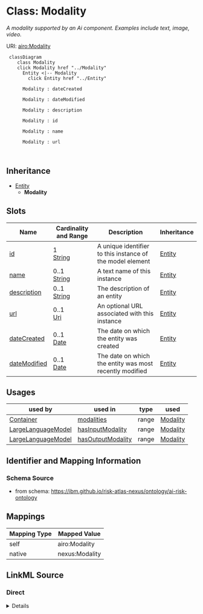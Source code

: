

# Class: Modality


_A modality supported by an Ai component. Examples include text, image, video._





URI: [airo:Modality](https://w3id.org/airo#Modality)






```mermaid
 classDiagram
    class Modality
    click Modality href "../Modality"
      Entity <|-- Modality
        click Entity href "../Entity"
      
      Modality : dateCreated
        
      Modality : dateModified
        
      Modality : description
        
      Modality : id
        
      Modality : name
        
      Modality : url
        
      
```





## Inheritance
* [Entity](Entity.md)
    * **Modality**



## Slots

| Name | Cardinality and Range | Description | Inheritance |
| ---  | --- | --- | --- |
| [id](id.md) | 1 <br/> [String](String.md) | A unique identifier to this instance of the model element | [Entity](Entity.md) |
| [name](name.md) | 0..1 <br/> [String](String.md) | A text name of this instance | [Entity](Entity.md) |
| [description](description.md) | 0..1 <br/> [String](String.md) | The description of an entity | [Entity](Entity.md) |
| [url](url.md) | 0..1 <br/> [Uri](Uri.md) | An optional URL associated with this instance | [Entity](Entity.md) |
| [dateCreated](dateCreated.md) | 0..1 <br/> [Date](Date.md) | The date on which the entity was created | [Entity](Entity.md) |
| [dateModified](dateModified.md) | 0..1 <br/> [Date](Date.md) | The date on which the entity was most recently modified | [Entity](Entity.md) |





## Usages

| used by | used in | type | used |
| ---  | --- | --- | --- |
| [Container](Container.md) | [modalities](modalities.md) | range | [Modality](Modality.md) |
| [LargeLanguageModel](LargeLanguageModel.md) | [hasInputModality](hasInputModality.md) | range | [Modality](Modality.md) |
| [LargeLanguageModel](LargeLanguageModel.md) | [hasOutputModality](hasOutputModality.md) | range | [Modality](Modality.md) |






## Identifier and Mapping Information







### Schema Source


* from schema: https://ibm.github.io/risk-atlas-nexus/ontology/ai-risk-ontology




## Mappings

| Mapping Type | Mapped Value |
| ---  | ---  |
| self | airo:Modality |
| native | nexus:Modality |







## LinkML Source

<!-- TODO: investigate https://stackoverflow.com/questions/37606292/how-to-create-tabbed-code-blocks-in-mkdocs-or-sphinx -->

### Direct

<details>
```yaml
name: Modality
description: A modality supported by an Ai component. Examples include text, image,
  video.
from_schema: https://ibm.github.io/risk-atlas-nexus/ontology/ai-risk-ontology
is_a: Entity
class_uri: airo:Modality

```
</details>

### Induced

<details>
```yaml
name: Modality
description: A modality supported by an Ai component. Examples include text, image,
  video.
from_schema: https://ibm.github.io/risk-atlas-nexus/ontology/ai-risk-ontology
is_a: Entity
attributes:
  id:
    name: id
    description: A unique identifier to this instance of the model element. Example
      identifiers include UUID, URI, URN, etc.
    from_schema: https://ibm.github.io/risk-atlas-nexus/ontology/ai-risk-ontology
    rank: 1000
    slot_uri: schema:identifier
    identifier: true
    alias: id
    owner: Modality
    domain_of:
    - Entity
    range: string
    required: true
  name:
    name: name
    description: A text name of this instance.
    from_schema: https://ibm.github.io/risk-atlas-nexus/ontology/ai-risk-ontology
    rank: 1000
    slot_uri: schema:name
    alias: name
    owner: Modality
    domain_of:
    - Entity
    - BenchmarkMetadataCard
    range: string
  description:
    name: description
    description: The description of an entity
    from_schema: https://ibm.github.io/risk-atlas-nexus/ontology/ai-risk-ontology
    rank: 1000
    slot_uri: schema:description
    alias: description
    owner: Modality
    domain_of:
    - Entity
    range: string
  url:
    name: url
    description: An optional URL associated with this instance.
    from_schema: https://ibm.github.io/risk-atlas-nexus/ontology/ai-risk-ontology
    rank: 1000
    slot_uri: schema:url
    alias: url
    owner: Modality
    domain_of:
    - Entity
    range: uri
  dateCreated:
    name: dateCreated
    description: The date on which the entity was created.
    from_schema: https://ibm.github.io/risk-atlas-nexus/ontology/ai-risk-ontology
    rank: 1000
    slot_uri: schema:dateCreated
    alias: dateCreated
    owner: Modality
    domain_of:
    - Entity
    range: date
    required: false
  dateModified:
    name: dateModified
    description: The date on which the entity was most recently modified.
    from_schema: https://ibm.github.io/risk-atlas-nexus/ontology/ai-risk-ontology
    rank: 1000
    slot_uri: schema:dateModified
    alias: dateModified
    owner: Modality
    domain_of:
    - Entity
    range: date
    required: false
class_uri: airo:Modality

```
</details>